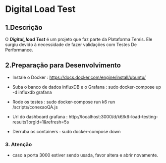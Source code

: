 # Digital Load Test 

## 1.Descrição

O **_Digital_load Test_** é um projeto que faz parte da Plataforma Temis. Ele surgiu devido à necessidade de fazer validações com Testes De Performance.


## 2.Preparação para Desenvolvimento
    
   - Instale o Docker : https://docs.docker.com/engine/install/ubuntu/

   - Suba o banco de dados influxDB e o Grafana : sudo docker-compose up -d influxdb grafana
   - Rode os testes : sudo docker-compose run k6 run /scripts/conexaoQA.js
    
   - Url do dashboard grafana : http://localhost:3000/d/k6/k6-load-testing-results?orgId=1&refresh=5s


   - Derruba os containers : sudo docker-compose down

### 3. Atenção

- caso a porta 3000 estiver sendo usada, favor altera e abrir novamente.